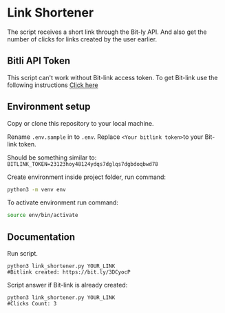 # Link Shortener

The script receives a short link through the Bit-ly API. And also get the number of clicks for links created by the user earlier.

## Bitli API Token

This script can't work without Bit-link access token. To get Bit-link use the following instructions [Click here](https://support.bitly.com/hc/en-us/articles/230647907-How-do-I-generate-an-OAuth-access-token-for-the-Bitly-API-)

## Environment setup

Copy or clone this repository to your local machine.

Rename `.env.sample` in to `.env`.
Replace `<Your bitlink token>`to your Bit-link token.

Should be something similar to:
```BITLINK_TOKEN=23123hoy48124ydqs7dglqs7dgbdoqbwd78```

Create environment inside project folder, run command:

```sh
python3 -m venv env
```

To activate environment run command:

```sh
source env/bin/activate
```

## Documentation

Run script. 
```shell
python3 link_shortener.py YOUR_LINK
#Bitlink created: https://bit.ly/3DCyocP
```

Script answer if Bit-link is already created:

```shell
python3 link_shortener.py YOUR_LINK
#Clicks Count: 3
```